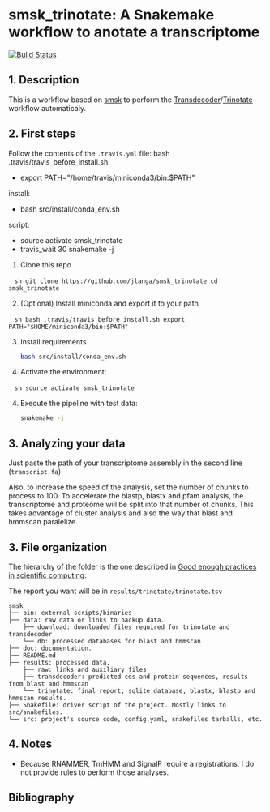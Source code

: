 # smsk_trinotate: A Snakemake workflow to anotate a transcriptome

[![Build Status](https://travis-ci.org/jlanga/smsk_trinotate.svg?branch=master)](https://travis-ci.org/jlanga/smsk_trinotate)

## 1. Description

This is a workflow based on [smsk](https://github.com/jlanga/smsk) to perform the [Transdecoder](https://transdecoder.github.io/)/[Trinotate](https://trinotate.github.io/) workflow automaticaly.

## 2. First steps

Follow the contents of the `.travis.yml` file:
bash .travis/travis_before_install.sh
  - export PATH="/home/travis/miniconda3/bin:$PATH"

install:
  - bash src/install/conda_env.sh

script:
  - source activate smsk_trinotate
  - travis_wait 30 snakemake -j
1. Clone this repo

    ```sh
    git clone https://github.com/jlanga/smsk_trinotate
    cd smsk_trinotate
    ```

2. (Optional) Install miniconda and export it to your path
    
    ```sh
    bash .travis/travis_before_install.sh
    export PATH="$HOME/miniconda3/bin:$PATH"
    ```

3. Install requirements
    ```sh
    bash src/install/conda_env.sh
    ```

4. Activate the environment:

    ```sh
    source activate smsk_trinotate
    ```

4. Execute the pipeline with test data:

    ```sh
    snakemake -j
    ```

## 3. Analyzing your data

Just paste the path of your transcriptome assembly in the second line (`transcript.fa`)

Also, to increase the speed of the analysis, set the number of chunks to process to 100. To accelerate the blastp, blastx and pfam analysis, the transcriptome and proteome will be split into that number of chunks. This takes advantage of cluster analysis and also the way that blast and hmmscan paralelize.


## 3. File organization

The hierarchy of the folder is the one described in [Good enough practices in scientific computing](https://swcarpentry.github.io/good-enough-practices-in-scientific-computing/):

The report you want will be in  `results/trinotate/trinotate.tsv`

```
smsk
├── bin: external scripts/binaries
├── data: raw data or links to backup data.
    ├── download: downloaded files required for trinotate and transdecoder
    └── db: processed databases for blast and hmmscan
├── doc: documentation.
├── README.md
├── results: processed data.
    ├── raw: links and auxiliary files
    ├── transdecoder: predicted cds and protein sequences, results from blast and hmmscan
    └── trinotate: final report, sqlite database, blastx, blastp and hmmscan results.
├── Snakefile: driver script of the project. Mostly links to src/snakefiles.
└── src: project's source code, config.yaml, snakefiles tarballs, etc.
```



## 4. Notes

- Because RNAMMER, TmHMM and SignalP require a registrations, I do not provide rules to perform those analyses.

## Bibliography

